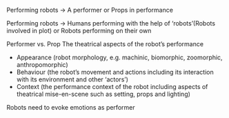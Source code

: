 Performing robots ->
A performer or Props in performance

Performing robots ->
Humans performing with the help of ‘robots’(Robots involved in plot) or Robots performing on their own

Performer vs. Prop
The theatrical aspects of the robot’s performance
- Appearance (robot morphology, e.g. machinic, biomorphic, zoomorphic, anthropomorphic)
- Behaviour (the robot’s movement and actions including its interaction with its environment and other ‘actors’)
- Context (the performance context of the robot including aspects of theatrical mise-en-scene such as setting, props and lighting)

Robots need to evoke emotions as performer


